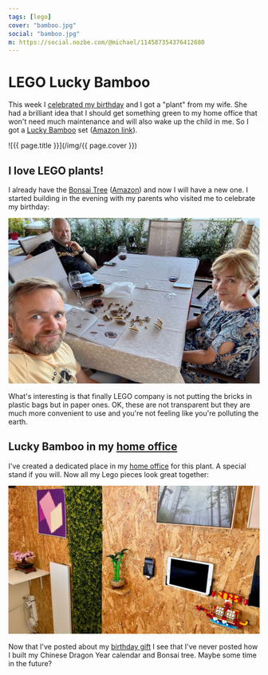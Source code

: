```yaml
---
tags: [lego]
cover: "bamboo.jpg"
social: "bamboo.jpg"
m: https://social.nozbe.com/@michael/114587354376412680
---
```


# LEGO Lucky Bamboo

This week I [celebrated my birthday](/forty6) and I got a "plant" from my wife. She had a brilliant idea that I should get something green to my home office that won't need much maintenance and will also wake up the child in me. So I got a [Lucky Bamboo](https://www.lego.com/en-us/product/lucky-bamboo-10344) set ([Amazon link](https://amzn.to/43rdx9D)).

<!--More-->

![{{ page.title }}](/img/{{ page.cover }})

## I love LEGO plants!

I already have the [Bonsai Tree](https://www.lego.com/en-us/product/bonsai-tree-10281) ([Amazon](https://amzn.to/3YZH0pQ)) and now I will have a new one. I started building in the evening with my parents who visited me to celebrate my birthday:

![{{ page.title }} build](/img/bamboo-build.jpg)

What's interesting is that finally LEGO company is not putting the bricks in plastic bags but in paper ones. OK, these are not transparent but they are much more convenient to use and you're not feeling like you're polluting the earth.

## Lucky Bamboo in my [home office](/office)

I've created a dedicated place in my [home office](/office25) for this plant. A special stand if you will. Now all my Lego pieces look great together:

![{{ page.title }} office](/img/bamboo-office.jpg)

Now that I've posted about my [birthday gift](/birthday) I see that I've never posted how I built my Chinese Dragon Year calendar and Bonsai tree. Maybe some time in the future?

[n]: https://michael.gratis/nozbe
[np]: https://michael.gratis/nozbepersonal